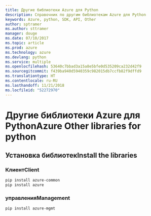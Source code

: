 ```yaml
---
title: Другие библиотеки Azure для Python
description: Справочник по другим библиотекам Azure для Python
keywords: Azure, python, SDK, API, Other
author: sptramer
ms.author: sttramer
manager: douge
ms.date: 07/10/2017
ms.topic: article
ms.prod: azure
ms.technology: azure
ms.devlang: python
ms.service: multiple
ms.openlocfilehash: 53640c7bbad3a15a8e5bfe0d535209ca232d42f9
ms.sourcegitcommit: f439ba940d5940359c982015db7ccfb82f9dffd9
ms.translationtype: HT
ms.contentlocale: ru-RU
ms.lasthandoff: 11/21/2018
ms.locfileid: "52272970"
---
```

# <a name="azure-other-libraries-for-python"></a><span data-ttu-id="1dfa1-104">Другие библиотеки Azure для Python</span><span class="sxs-lookup"><span data-stu-id="1dfa1-104">Azure Other libraries for python</span></span>

## <a name="install-the-libraries"></a><span data-ttu-id="1dfa1-105">Установка библиотек</span><span class="sxs-lookup"><span data-stu-id="1dfa1-105">Install the libraries</span></span>
### <a name="client"></a><span data-ttu-id="1dfa1-106">Клиент</span><span class="sxs-lookup"><span data-stu-id="1dfa1-106">Client</span></span>

```bash
pip install azure-common
pip install azure
```

### <a name="management"></a><span data-ttu-id="1dfa1-107">управления</span><span class="sxs-lookup"><span data-stu-id="1dfa1-107">Management</span></span>

```bash
pip install azure-mgmt
```
